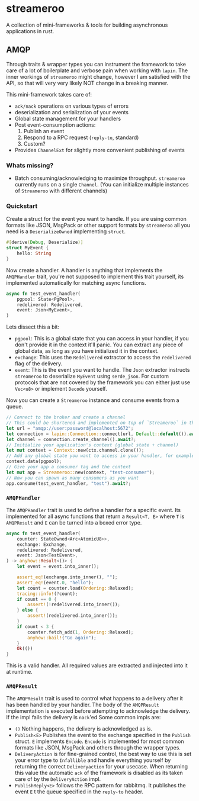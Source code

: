 # streameroo
A collection of mini-frameworks & tools for building asynchronous applications in rust.

## AMQP

Through traits & wrapper types you can instrument the framework to take care of a lot of boilerplate and verbose pain when working with `lapin`.
The inner workings of `streameroo` might change, however I am satisfied with the API, so that will very very likely NOT change in a breaking manner.

This mini-framework takes care of:
- `ack/nack` operations on various types of errors
- deserialization and serialization of your events
- Global state management for your handlers
- Post event-consumption actions:
  1. Publish an event
  2. Respond to a RPC request (`reply-to`, standard)
  3. Custom?
- Provides `ChannelExt` for slightly more convenient publishing of events

### Whats missing?
- Batch consuming/acknowledging to maximize throughput. `streameroo` currently runs on a single `Channel`. (You can initialize multiple instances of `Streameroo` with different channels)

### Quickstart
Create a struct for the event you want to handle. If you are using common formats like JSON, MsgPack or other support formats by `streameroo` all you need is a `DeserializeOwned` implementing `struct`.
```rust
#[derive(Debug, Deserialize)]
struct MyEvent {
    hello: String
}
```
Now create a handler. A handler is anything that implements the `AMQPHandler` trait, you're not supposed to implement this trait yourself, its implemented automatically for matching async functions.
```rust
async fn test_event_handler(
    pgpool: State<PgPool>,
    redelivered: Redelivered,
    event: Json<MyEvent>,
)
```
Lets dissect this a bit:
- `pgpool`: This is a global state that you can access in your handler, if you don't provide it in the context it'll panic. You can extract any piece of global data, as long as you have initialized it in the context.
- `exchange`: This uses the `Redelivered` extractor to access the `redelivered` flag of the delivery.
- `event`: This is the event you want to handle. The `Json` extractor instructs `streameroo` to deserialize `MyEvent` using `serde_json`. For custom protocols that are not covered by the framework you can either just use `Vec<u8>` or implement `Decode` yourself.

Now you can create a `Streameroo` instance and consume events from a queue.
```rust
// Connect to the broker and create a channel
// This could be shortened and implemented on top of `Streameroo` in the future if this feels clunky
let url = "amqp://user:password@localhost:5672";
let connection = lapin::Connection::connect(url, Default::default()).await?;
let channel = connection.create_channel().await?;
// Initialize your application's context (global state + channel)
let mut context = Context::new(ctx.channel.clone());
// Add any global state you want to access in your handler, for example a database connection
context.data(pgpool);
// Give your app a consumer tag and the context
let mut app = Streameroo::new(context, "test-consumer");
// Now you can spawn as many consumers as you want
app.consume(test_event_handler, "test").await?;
```

### `AMQPHandler`

The `AMQPHandler` trait is used to define a handler for a specific event. Its implemented for all async functions that return a `Result<T, E>` where `T` is `AMQPResult` and `E` can be turned into a boxed error type.
```rust
async fn test_event_handler(
    counter: StateOwned<Arc<AtomicU8>>,
    exchange: Exchange,
    redelivered: Redelivered,
    event: Json<TestEvent>,
) -> anyhow::Result<()> {
    let event = event.into_inner();

    assert_eq!(exchange.into_inner(), "");
    assert_eq!(event.0, "hello");
    let count = counter.load(Ordering::Relaxed);
    tracing::info!(?count);
    if count == 0 {
        assert!(!redelivered.into_inner());
    } else {
        assert!(redelivered.into_inner());
    }
    if count < 3 {
        counter.fetch_add(1, Ordering::Relaxed);
        anyhow::bail!("Go again");
    }
    Ok(())
}
```
This is a valid handler. All required values are extracted and injected into it at runtime.

### `AMQPResult`
The `AMQPResult` trait is used to control what happens to a delivery after it has been handled by your handler. The body of the `AMQPResult` implementation is executed before attempting to acknowledge the delivery. If the impl fails the delivery is `nack`'ed
Some common impls are:
- `()` Nothing happens, the delivery is acknowledged as is.
- `Publish<E>` Publishes the event to the exchange specified in the `Publish` struct. 
`E` implements `Encode`. `Encode` is implemented for most common formats like JSON, MsgPack and others through the wrapper types.
- `DeliveryAction` is for fine-grained control, the best way to use this is set your error type to `Infallible` and handle everything yourself by returning the correct `Deliveryaction` for your usecase. When returning this value the automatic `ack` of the framework is disabled as its taken care of by the `DeliveryAction` impl.
- `PublishReply<E>` follows the RPC pattern for rabbitmq. It publishes the event `E` t the queue specified in the `reply-to` header.



